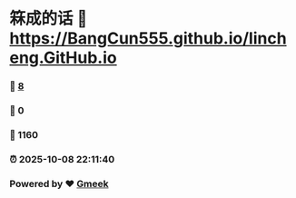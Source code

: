 # 箖成的话 :link: https://BangCun555.github.io/lincheng.GitHub.io 
### :page_facing_up: [8](https://BangCun555.github.io/lincheng.GitHub.io/tag.html) 
### :speech_balloon: 0 
### :hibiscus: 1160 
### :alarm_clock: 2025-10-08 22:11:40 
### Powered by :heart: [Gmeek](https://github.com/Meekdai/Gmeek)
